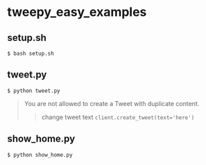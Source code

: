 # tweepy_easy_examples

## setup.sh
```
$ bash setup.sh
```

## tweet.py
```
$ python tweet.py
```

> You are not allowed to create a Tweet with duplicate content.
> > change tweet text `client.create_tweet(text='here')`

## show_home.py
```
$ python show_home.py
```
